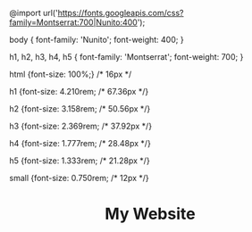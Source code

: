 @import url('https://fonts.googleapis.com/css?family=Montserrat:700|Nunito:400');

body {
  font-family: 'Nunito';
  font-weight: 400;
}

h1, h2, h3, h4, h5 {
  font-family: 'Montserrat';
  font-weight: 700;
}

html {font-size: 100%;} /* 16px */

h1 {font-size: 4.210rem; /* 67.36px */}

h2 {font-size: 3.158rem; /* 50.56px */}

h3 {font-size: 2.369rem; /* 37.92px */}

h4 {font-size: 1.777rem; /* 28.48px */}

h5 {font-size: 1.333rem; /* 21.28px */}

small {font-size: 0.750rem; /* 12px */}


<!DOCTYPE html>
<html lang="en">
<head>
    <meta charset="UTF-8">
    <meta name="viewport" content="width=device-width, initial-scale=1.0">
    <title>My Website</title>
</head>
<body>
    <header>
        <h1>My Website</h1>
    </header>
</body>
</html>
